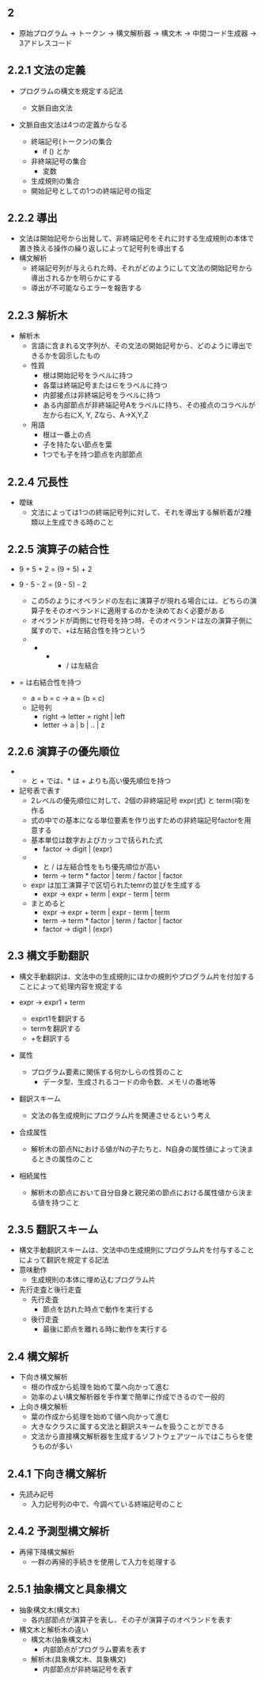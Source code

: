 ## 2
- 原始プログラム → トークン → 構文解析器 → 構文木 → 中間コード生成器 → 3アドレスコード

## 2.2.1 文法の定義
- プログラムの構文を規定する記法
  - 文脈自由文法

- 文脈自由文法は4つの定義からなる
  - 終端記号(トークン)の集合
    - if () とか
  - 非終端記号の集合
    - 変数
  - 生成規則の集合
  - 開始記号としての1つの終端記号の指定

## 2.2.2 導出
- 文法は開始記号から出発して、非終端記号をそれに対する生成規則の本体で置き換える操作の繰り返しによって記号列を導出する
- 構文解析
  - 終端記号列が与えられた時、それがどのようにして文法の開始記号から導出されるかを明らかにする
  - 導出が不可能ならエラーを報告する

## 2.2.3 解析木
- 解析木
  - 言語に含まれる文字列が、その文法の開始記号から、どのように導出できるかを図示したもの
  - 性質
    - 根は開始記号をラベルに持つ
    - 各葉は終端記号または∈をラベルに持つ
    - 内部接点は非終端記号をラベルに持つ
    - ある内部節点が非終端記号Aをラベルに持ち、その接点のコラベルが左から右にX, Y, Zなら、A→X,Y,Z
  - 用語
    - 根は一番上の点
    - 子を持たない節点を葉
    - 1つでも子を持つ節点を内部節点

## 2.2.4 冗長性
- 曖昧
  - 文法によっては1つの終端記号列に対して、それを導出する解析着が2種類以上生成できる時のこと

## 2.2.5 演算子の結合性
- 9 + 5 + 2 = (9 + 5) + 2
- 9 - 5 - 2 = (9 - 5) - 2
  - この5のようにオペランドの左右に演算子が現れる場合には、どちらの演算子をそのオペランドに適用するのかを決めておく必要がある
  - オペランドが両側にせ符号を持つ時、そのオペランドは左の演算子側に属すので、+は左結合性を持つという
  - + - * / は左結合

- = は右結合性を持つ
  - a = b = c → a = (b = c)
  - 記号列
    - right -> letter = right | left
    - letter -> a | b | .. | z

## 2.2.6 演算子の優先順位
- * と + では、* は + よりも高い優先順位を持つ
- 記号表で表す
  - 2レベルの優先順位に対して、2個の非終端記号 expr(式) と term(項)を作る
  - 式の中での基本になる単位要素を作り出すための非終端記号factorを用意する
  - 基本単位は数字およびカッコで括られた式
    - factor -> digit | (expr)
  - * と / は左結合性をもち優先順位が高い
    - term -> term * factor | term / factor | factor
  - expr は加工演算子で区切られたtemrの並びを生成する
    - expr -> expr + term | expr - term | term
  - まとめると
    - expr -> expr + term | expr - term | term
    - term -> term * factor | term / factor | factor
    - factor -> digit | (expr)

## 2.3 構文手動翻訳
- 構文手動翻訳は、文法中の生成規則にほかの規則やプログラム片を付加することによって処理内容を規定する　
- expr -> expr1 + term
  - exprt1を翻訳する
  - termを翻訳する
  - +を翻訳する
- 属性
  - プログラム要素に関係する何かしらの性質のこと
    - データ型、生成されるコードの命令数、メモリの番地等

- 翻訳スキーム
  - 文法の各生成規則にプログラム片を関連させるという考え

- 合成属性
  - 解析木の節点Nにおける値がNの子たちと、N自身の属性値によって決まるときの属性のこと
- 相続属性
  - 解析木の節点において自分自身と親兄弟の節点における属性値から決まる値を持つこと

## 2.3.5 翻訳スキーム
- 構文手動翻訳スキームは、文法中の生成規則にプログラム片を付与することによって翻訳を規定する記法
- 意味動作
  - 生成規則の本体に埋め込むプログラム片
- 先行走査と後行走査
  - 先行走査
    - 節点を訪れた時点で動作を実行する
  - 後行走査
    - 最後に節点を離れる時に動作を実行する
## 2.4 構文解析
- 下向き構文解析
  - 根の作成から処理を始めて葉へ向かって進む
  - 効率のよい構文解析器を手作業で簡単に作成できるので一般的
- 上向き構文解析
  - 葉の作成から処理を始めて値へ向かって進む
  - 大きなクラスに属する文法と翻訳スキームを扱うことができる
  - 文法から直接構文解析器を生成するソフトウェアツールではこちらを使うものが多い

## 2.4.1 下向き構文解析
- 先読み記号
  - 入力記号列の中で、今調べている終端記号のこと

## 2.4.2 予測型構文解析
- 再帰下降構文解析
  - 一群の再帰的手続きを使用して入力を処理する

## 2.5.1 抽象構文と具象構文
- 抽象構文木(構文木)
  - 各内部節点が演算子を表し、その子が演算子のオペランドを表す
- 構文木と解析木の違い
  - 構文木(抽象構文木)
    - 内部節点がプログラム要素を表す
  - 解析木(具象構文木、具象構文)
    - 内部節点が非終端記号を表す

